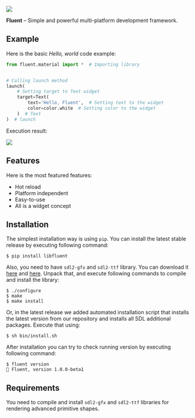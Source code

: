![](https://imgur.com/download/6hKZqiN/)

**Fluent** – Simple and powerful multi-platform development framework.

## Example

Here is the basic *Hello, world* code example:

```python
from fluent.material import *  # Importing library


# Calling launch method
launch(
    # Setting target to Text widget
    target=Text(
        text='Hello, Fluent',  # Setting text to the widget
        color=color.white  # Setting color to the widget
    )  # Text
)  # launch
```

Execution result:

![](https://imgur.com/download/AahLtit/)

## Features

Here is the most featured features:

- Hot reload
- Platform independent
- Easy-to-use
- All is a widget concept

## Installation

The simplest installation way is using `pip`. You can install the latest stable release by executing following command:

```console
$ pip install libfluent
```

Also, you need to have `sdl2-gfx` and `sdl2-ttf` library. You can download it [here](http://www.ferzkopp.net/Software/SDL2_gfx/SDL2_gfx-1.0.4.zip) and [here](https://www.libsdl.org/projects/SDL_ttf/release/SDL2_ttf-2.0.15.zip). Unpack that, and execute following commands to compile and install the library:

```console
$ ./configure
$ make
$ make install
```

Or, in the latest release we added automated installation script that installs the latest version from our repository and installs all SDL additional packages. Execute that using:

```console
$ sh bin/install.sh
```

After installation you can try to check running version by executing following command:

```console
$ fluent version
🚀 Fluent, version 1.0.0-beta1
```

## Requirements

You need to compile and install `sdl2-gfx` and `sdl2-ttf` libraries for rendering advanced primitive shapes.
